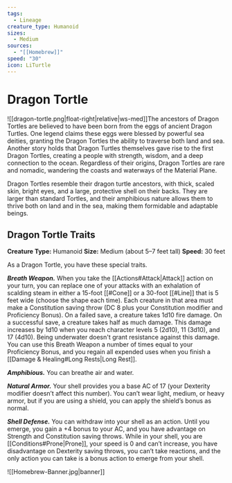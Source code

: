 ```yaml
---
tags:
  - Lineage
creature_type: Humanoid
sizes:
  - Medium
sources:
  - "[[Homebrew]]"
speed: "30"
icon: LiTurtle
---
```


# Dragon Tortle

![[dragon-tortle.png|float-right|relative|ws-med]]The ancestors of Dragon Tortles are believed to have been born from the eggs of ancient Dragon Turtles. One legend claims these eggs were blessed by powerful sea deities, granting the Dragon Tortles the ability to traverse both land and sea. Another story holds that Dragon Turtles themselves gave rise to the first Dragon Tortles, creating a people with strength, wisdom, and a deep connection to the ocean. Regardless of their origins, Dragon Tortles are rare and nomadic, wandering the coasts and waterways of the Material Plane.

Dragon Tortles resemble their dragon turtle ancestors, with thick, scaled skin, bright eyes, and a large, protective shell on their backs. They are larger than standard Tortles, and their amphibious nature allows them to thrive both on land and in the sea, making them formidable and adaptable beings.

## Dragon Tortle Traits

**Creature Type:** Humanoid
**Size:** Medium (about 5–7 feet tall)
**Speed:** 30 feet

As a Dragon Tortle, you have these special traits.

**_Breath Weapon._** When you take the [[Actions#Attack\|Attack]] action on your turn, you can replace one of your attacks with an exhalation of scalding steam in either a 15-foot [[#Cone]] or a 30-foot [[#Line]] that is 5 feet wide (choose the shape each time). Each creature in that area must make a Constitution saving throw (DC 8 plus your Constitution modifier and Proficiency Bonus). On a failed save, a creature takes 1d10 fire damage. On a successful save, a creature takes half as much damage. This damage increases by 1d10 when you reach character levels 5 (2d10), 11 (3d10), and 17 (4d10). Being underwater doesn't grant resistance against this damage. You can use this Breath Weapon a number of times equal to your Proficiency Bonus, and you regain all expended uses when you finish a [[Damage & Healing#Long Rests\|Long Rest]].

**_Amphibious._** You can breathe air and water.

**_Natural Armor._** Your shell provides you a base AC of 17 (your Dexterity modifier doesn’t affect this number). You can’t wear light, medium, or heavy armor, but if you are using a shield, you can apply the shield’s bonus as normal.

**_Shell Defense._** You can withdraw into your shell as an action. Until you emerge, you gain a +4 bonus to your AC, and you have advantage on Strength and Constitution saving throws. While in your shell, you are [[Conditions#Prone|Prone]], your speed is 0 and can’t increase, you have disadvantage on Dexterity saving throws, you can’t take reactions, and the only action you can take is a bonus action to emerge from your shell.

![[Homebrew-Banner.jpg|banner]]
